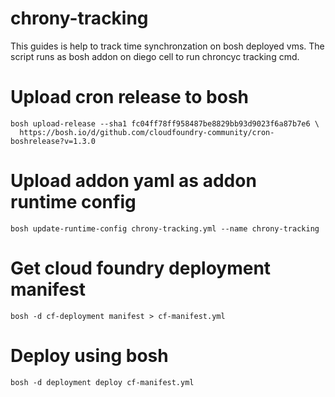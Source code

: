 # chrony-tracking
This guides is help to track time synchronzation on bosh deployed vms.  The script runs as bosh addon on diego cell to run chroncyc tracking cmd.



# Upload cron release to bosh
```
bosh upload-release --sha1 fc04ff78ff958487be8829bb93d9023f6a87b7e6 \
  https://bosh.io/d/github.com/cloudfoundry-community/cron-boshrelease?v=1.3.0

```

# Upload addon yaml as addon runtime config

```
bosh update-runtime-config chrony-tracking.yml --name chrony-tracking

```
# Get cloud foundry deployment manifest
```
bosh -d cf-deployment manifest > cf-manifest.yml
```


# Deploy using bosh

```
bosh -d deployment deploy cf-manifest.yml

```
